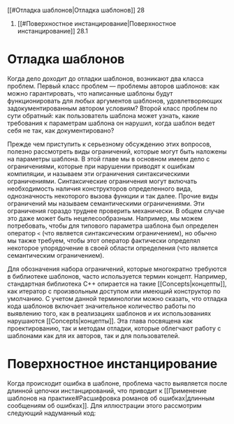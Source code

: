 
[[#Отладка шаблонов|Отладка шаблонов]] 28
1. [[#Поверхностное инстанцирование|Поверхностное инстанцирование]] 28.1





# Отладка шаблонов

Когда дело доходит до отладки шаблонов, возникают два класса проблем. Первый класс проблем — проблемы авторов шаблонов: как можно гарантировать, что написанные шаблоны будут функционировать для любых аргументов шаблонов, удовлетворяющих задокументированным автором условиям? Второй класс проблем по сути обратный: как пользователь шаблона может узнать, какие требования к параметрам шаблона он нарушил, когда шаблон ведет себя не так, как документировано?

Прежде чем приступить к серьезному обсуждению этих вопросов, полезно рассмотреть виды ограничений, которые могут быть наложены на параметры шаблона. В этой главе мы в основном имеем дело с ограничениями, которые при нарушении приводят к ошибкам компиляции, и называем эти ограничения синтаксическими ограничениями. Синтаксические ограничения могут включать необходимость наличия конструкторов определенного вида, однозначность некоторого вызова функции и так далее. Прочие виды ограничений мы называем семантическими ограничениями. Эти ограничения гораздо труднее проверить механически. В общем случае это даже может быть нецелесообразным. Например, мы можем потребовать, чтобы для типового параметра шаблона был определен оператор `<` (что является синтаксическим ограничением), но обычно мы также требуем, чтобы этот оператор фактически определял некоторое упорядочение в своей области определения (что является семантическим ограничением).

Для обозначения набора ограничений, которые многократно требуются в библиотеке шаблонов, часто используется термин концепт. Например, стандартная библиотека C++ опирается на такие [[Concepts|концепты]], как итератор с произвольным доступом или имеющий конструктор по умолчанию. С учетом данной терминологии можно сказать, что отладка кода шаблонов включает значительное количество работы по выявлению того, как в реализациях шаблонов и их использованиях нарушаются [[Concepts|концепты]]. Эта глава посвящена как проектированию, так и методам отладки, которые облегчают работу с шаблонами как для их авторов, так и для пользователей.

# Поверхностное инстанцирование

Когда происходит ошибка в шаблоне, проблема часто выявляется после длинной цепочки инстанцирований, что приводит к [[Применение шаблонов на практике#Расшифровка романов об ошибках|длинным сообщениям об ошибках]]. Для иллюстрации этого рассмотрим следующий надуманный код:







































